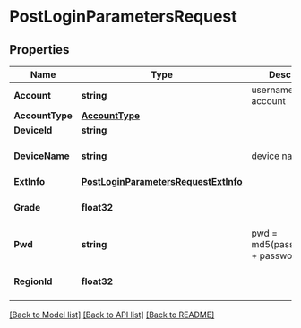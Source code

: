 # PostLoginParametersRequest

## Properties

Name | Type | Description | Notes
------------ | ------------- | ------------- | -------------
**Account** | **string** | username for your account | [optional] 
**AccountType** | [**AccountType**](AccountType.md) |  | [optional] 
**DeviceId** | **string** |  | [optional] 
**DeviceName** | **string** | device name | [optional] [default to test]
**ExtInfo** | [**PostLoginParametersRequestExtInfo**](PostLoginParametersRequest_extInfo.md) |  | [optional] 
**Grade** | **float32** |  | [optional] [default to 1]
**Pwd** | **string** | pwd &#x3D; md5(passwordHash + password) | [optional] 
**RegionId** | **float32** |  | [optional] [default to 1]

[[Back to Model list]](../README.md#documentation-for-models) [[Back to API list]](../README.md#documentation-for-api-endpoints) [[Back to README]](../README.md)


